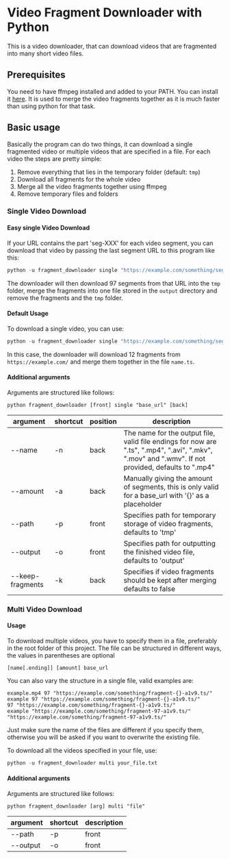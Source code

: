# Video Fragment Downloader with Python

This is a video downloader, that can download videos that are fragmented into many short video files.

## Prerequisites

You need to have ffmpeg installed and added to your PATH. You can install it [here](https://ffmpeg.org/). It is used to merge the video fragments together as it is much faster than using python for that task.

## Basic usage

Basically the program can do two things, it can download a single fragmented video or multiple videos that are specified in a file. For each video the steps are pretty simple:

1. Remove everything that lies in the temporary folder (default: ```tmp```)
1. Download all fragments for the whole video
1. Merge all the video fragments together using ffmpeg
1. Remove temporary files and folders

### Single Video Download 

#### Easy single Video Download

If your URL contains the part 'seg-XXX' for each video segment, you can download that video by passing the last segment URL to this program like this:

```python
python -u fragment_downloader single "https://example.com/something/seg-97-a1v9.ts/"
```

The downloader will then download 97 segments from that URL into the ```tmp``` folder, merge the fragments into one file stored in the ```output``` directory and remove the fragments and the ```tmp``` folder.

#### Default Usage

To download a single video, you can use:

```python
python -u fragment_downloader single "https://example.com/something/seg-{}-a1v9.ts/" --name name.ts --amount 97
```

In this case, the downloader will download 12 fragments from ```https://example.com/``` and merge them together in the file ```name.ts```.

#### Additional arguments

Arguments are structured like follows:

```
python fragment_downloader [front] single "base_url" [back]
```

|argument|shortcut|position|description|
|-|-|-|-|
|--name|-n|back| The name for the output file, valid file endings for now are ".ts", ".mp4", ".avi", ".mkv", ".mov" and ".wmv". If not provided, defaults to ".mp4"|
|--amount|-a|back| Manually giving the amount of segments, this is only valid for a base_url with '{}' as a placeholder |
|--path|-p|front| Specifies path for temporary storage of video fragments, defaults to 'tmp' |
|--output|-o|front| Specifies path for outputting the finished video file, defaults to 'output' |
|--keep-fragments|-k|back| Specifies if video fragments should be kept after merging defaults to false |



### Multi Video Download

#### Usage

To download multiple videos, you have to specify them in a file, preferably in the root folder of this project. The file can be structured in different ways, the values in parentheses are optional

```
[name[.ending]] [amount] base_url
```

You can also vary the structure in a single file, valid examples are:

```
example.mp4 97 "https://example.com/something/fragment-{}-a1v9.ts/"
example 97 "https://example.com/something/fragment-{}-a1v9.ts/"
97 "https://example.com/something/fragment-{}-a1v9.ts/"
example "https://example.com/something/fragment-97-a1v9.ts/"
"https://example.com/something/fragment-97-a1v9.ts/"
```

Just make sure the name of the files are different if you specify them, otherwise you will be asked if you want to overwrite the existing file.

To download all the videos specified in your file, use:

```python
python -u fragment_downloader multi your_file.txt
```

#### Additional arguments

Arguments are structured like follows:

```
python fragment_downloader [arg] multi "file"
```

|argument|shortcut|description|
|-|-|-|
|--path|-p|front| Specifies path for temporary storage of video fragments, defaults to 'tmp' |
|--output|-o|front| Specifies path for outputting the finished video file, defaults to 'output' |